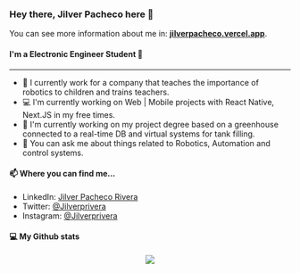 
### Hey there, Jilver Pacheco here 👋
You can see more information about me in: <b>[jilverpacheco.vercel.app](https://jilverpacheco.vercel.app/)</b>. 

#### I'm a Electronic Engineer Student 🦾
***
- 🦾 I currently work for a company that teaches the importance of robotics to children and trains teachers.
- 💻 I'm currently working on Web | Mobile projects with React Native, Next.JS in my free times.
- 🥬 I'm currently working on my project degree based on a greenhouse connected to a real-time DB and virtual systems for tank filling.
- 💬 You can ask me about things related to Robotics, Automation and control systems.

#### :mailbox: Where you can find me...
- LinkedIn: [Jilver Pacheco Rivera](https://www.linkedin.com/in/jilverprivera/)
- Twitter: [@Jilverprivera](https://twitter.com/Jilverprivera)
- Instagram: [@Jilverprivera](https://www.instagram.com/jilverprivera/)

#### :computer: My Github stats
<p align="center">
  <img src="https://github-readme-stats.vercel.app/api/top-langs/?username=jilverprivera&hide=java,html&title_color=ffffff&text_color=c9cacc&icon_color=2bbc8a&bg_color=1d1f21"/>
</p>

  
  
   

